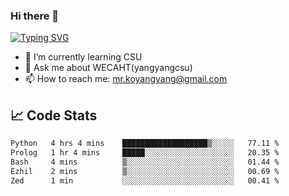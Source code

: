 ### Hi there 👋

[![Typing SVG](https://readme-typing-svg.herokuapp.com?color=%23F78A63&lines=Here+are+some+ideas+to+get+you+started%3A)](https://git.io/typing-svg)

- 🌱 I’m currently learning CSU
- 💬 Ask me about WECAHT(yangyangcsu)
- 📫 How to reach me: mr.koyangyang@gmail.com

## &#x1f4c8; Code Stats
<!--START_SECTION:waka-->

```txt
Python   4 hrs 4 mins    ███████████████████▒░░░░░   77.11 %
Prolog   1 hr 4 mins     █████░░░░░░░░░░░░░░░░░░░░   20.35 %
Bash     4 mins          ▒░░░░░░░░░░░░░░░░░░░░░░░░   01.44 %
Ezhil    2 mins          ▒░░░░░░░░░░░░░░░░░░░░░░░░   00.69 %
Zed      1 min           ░░░░░░░░░░░░░░░░░░░░░░░░░   00.41 %
```

<!--END_SECTION:waka-->
